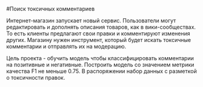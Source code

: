 #Поиск токсичных комментариев

Интернет-магазин запускает новый сервис. Пользователи могут редактировать и дополнять описания товаров, как в вики-сообществах. 
То есть клиенты предлагают свои правки и комментируют изменения других. 
Магазину нужен инструмент, который будет искать токсичные комментарии и отправлять их на модерацию.

Цель проекта - обучить модель чтобы классифицировать комментарии на позитивные и негативные. Построить модель со значением метрики качества F1 не меньше 0.75.
В распоряжении набор данных с разметкой о токсичности правок.
